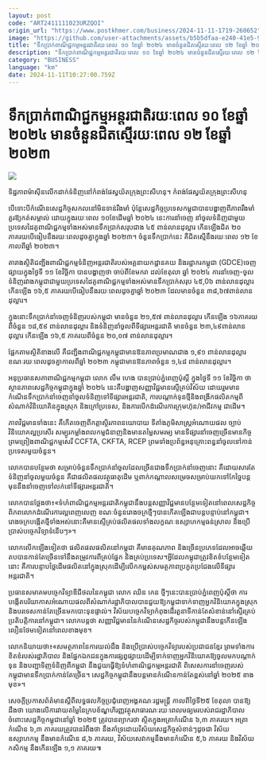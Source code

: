 ```yaml
---
layout: post
code: "ART2411111023URZQOI"
origin_url: "https://www.postkhmer.com/business/2024-11-11-1719-260652"
image: "https://github.com/user-attachments/assets/b5b5dfaa-e240-41e5-98d9-bb019e7b97a9"
title: "ទឹក​ប្រាក់​ពាណិជ្ជកម្ម​អន្តរជាតិ​រយៈ​ពេល ១០ ខែ​ឆ្នាំ​ ២០២៤ មាន​ចំនួន​ជិត​ស្មើ​រយៈ​ពេល ១២ ខែ​ឆ្នាំ ​២០២៣"
description: "​​ទឹក​ប្រាក់​ពាណិជ្ជកម្ម​អន្តរជាតិ​រយៈ​ពេល ១០ ខែ​ឆ្នាំ​ ២០២៤ មាន​ចំនួន​ជិត​ស្មើ​រយៈ​ពេល ១២ ខែ​ឆ្នាំ ​២០២៣​"
category: "BUSINESS"
language: "km"
date: 2024-11-11T10:27:00.759Z
---
```


# ទឹក​ប្រាក់​ពាណិជ្ជកម្ម​អន្តរជាតិ​រយៈ​ពេល ១០ ខែ​ឆ្នាំ​ ២០២៤ មាន​ចំនួន​ជិត​ស្មើ​រយៈ​ពេល ១២ ខែ​ឆ្នាំ ​២០២៣

![](https://github.com/user-attachments/assets/f2e6a7f5-aae7-42d5-a927-76aada73fdc4)

ទិដ្ឋភាពម៉ាស៊ីនលើកដាក់ទំនិញនៅកំពង់ផែស្វយ័តក្រុងព្រះសីហនុ។ កំពង់ផែស្វយ័តក្រុងព្រះសីហនុ

បើទោះបី​កំណើន​សេដ្ឋកិច្ច​សកល​នៅ​​មិនទាន់​​រឹងមាំ ប៉ុន្តែ​​សេដ្ឋកិច្ចប្រទេស​កម្ពុជា​បាន​បង្ហាញ​ពី​ភាព​រឹង​មាំ​គួរ​ឱ្យ​កត់​សម្គាល់​ ដោយ​ក្នុង​រយៈ​ពេល ១០ ​ខែ​ដើម​ឆ្នាំ ២០២៤ នេះ​ការ​នាំ​ចេញ នាំចូល​ទំនិញ​ជា​មួយ​ប្រទេស​ដៃគូ​ពាណិជ្ជកម្ម​ទាំង​អស់​មាន​ទឹក​ប្រាក់​សរុបជាង ៤៥ ពាន់​លាន​ដុល្លារ កើន​ឡើង​ជិត ២០​ ភាគរយ​បើ​ធៀប​នឹង​រយៈ​ពេល​ដូច​គ្នា​ក្នុង​ឆ្នាំ ២០២៣។ ចំនួន​ទឹក​ប្រាក់​នេះ គឺ​ជិតស្មើ​នឹង​រយៈ​ពេល ១២ ខែ​កាល​ពី​ឆ្នាំ ២០២៣។

តារាង​ស្ថិតិ​ជញ្ជីង​ពាណិជ្ជកម្ម​ទំនិញ​អន្តរជាតិ​របស់​អគ្គ​នាយក​ដ្ឋាន​គយ និង​រដ្ឋាករ​កម្ពុជា (GDCE)​ ចេញ​ផ្សាយ​ក្នុង​ថ្ងៃទី ១១ ខែ​វិច្ឆិកា បាន​បង្ហាញ​ថា ចាប់​ពី​ខែ​មករា ដល់​ខែ​តុលា ឆ្នាំ​ ២០២៤ ការ​នាំចេញ​-​ចូល​ទំនិញ​រវាង​កម្ពុជា​ជាមួយ​​ប្រទេស​ដៃគូ​ពាណិជ្ជកម្ម​ទាំង​អស់​មាន​ទឹក​ប្រាក់​សរុប ៤៥,0៦ ពាន់​លាន​ដុល្លារ កើន​ឡើង ១៦,៥​ ភាគរយ​បើ​ធៀប​នឹង​រយៈពេល​ដូចគ្នា​ឆ្នាំ​ ២០២៣ ដែល​មាន​ចំនួន ៣៨,៦៧​ ពាន់​លាន​ដុល្លារ។ ​

ក្នុង​នោះ​ទឹក​ប្រាក់​នាំ​ចេញ​ទំនិញ​របស់​កម្ពុជា មាន​ចំនួន​ ២១,៥៧​ ពាន់​លាន​ដុល្លារ កើន​ឡើង ១៦ ​ភាគរយ​ពី​ចំនួន​ ១៨,៥៩​ ពាន់​លាន​ដុល្លារ និង​ទំនិញ​នាំចូល​ពី​ទីផ្សារ​អន្តរជាតិ ​មាន​ចំនួន​ ២៣,៤៩ ​ពាន់​លាន​ដុល្លារ កើន​ឡើង ១៦,៥ ​ភាគរយ​ពី​ចំនួន​ ២០,០៧ ពាន់​លាន​ដុល្លារ​។

ផ្អែក​តាម​ស្ថិតិ​ខាងលើ​ គឺ​ជញ្ជីង​ពាណិជ្ជកម្ម​កម្ពុជា​មាន​ឱនភាព​ប្រមាណ​ជាង ១,៩១​ ពាន់​លាន​ដុល្លារ ខណៈ​រយៈពេល​ដូចគ្នា​កាល​ពី​ឆ្នាំ​ ២០២៣ កម្ពុជា​មាន​ឱនភាព​ចំនួន​ ១,៤៨​ ពាន់​លាន​ដុល្លារ។

អនុ​ប្រធាន​សភា​ពាណិជ្ជកម្ម​កម្ពុជា លោក លឹម ហេង បាន​ប្រាប់​ភ្នំពេញ​ប៉ុស្តិ៍​ ក្នុង​ថ្ងៃទី ១១ ខែវិច្ឆិកា ថា ស្ថានភាព​សេដ្ឋកិច្ច​កម្ពុជា​ក្នុង​ឆ្នាំ ២០២៤ នេះ​គឺ​បង្ហាញ​សញ្ញា​វិជ្ជមាន​ស្ទើ​គ្រប់​វិស័យ​ ដោយ​រួម​មាន​ កំណើន​ទឹក​ប្រាក់​នាំចេញ​នាំចូល​ទំនិញ​ទៅ​​​ទីផ្សារ​អន្តរ​ជាតិ, ការ​បណ្តាក់​ទុន​ថ្មី​និង​ពង្រីក​ផលិតកម្ម​ពី​សំណាក់​វិនិយោគិន​ក្នុង​ស្រុក និង​ក្រៅ​ប្រទេស, និង​ការ​បើក​ដំណើរ​ការ​ក្រុមហ៊ុន/​អាជីវកម្ម ជាដើម​។ 

ភាព​វិជ្ជមាន​ទាំង​នេះ គឺ​កើត​ចេញ​ពី​កត្តា​ស្ថិរភាព​នយោបាយ ទីតាំង​ភូមិសាស្រ្ត​អំណោយ​ផល ច្បាប់​វិនិយោគ​ល្អ​ប្រសើរ សម្បូរកម្លាំង​ពលកម្ម​ជំនាញ​និង​មាន​តម្លៃ​សមរម្យ មាន​ទីផ្សារ​នាំ​ចេញ​ច្រើន ​មាន​កិច្ច​ព្រម​ព្រៀង​ពាណិជ្ជកម្ម​សេរី CCFTA, CKFTA, RCEP ព្រម​ទាំង​ប្រព័ន្ធ​អនុគ្រោះ​ពន្ធ​នាំ​ចូល​ទៅ​កាន់​ប្រទេស​មួយ​ចំនួន។

លោក​បាន​បន្ថែម​ថា សម្រាប់​ចំនួន​ទឹក​ប្រាក់នាំ​ចូល​ដែល​ច្រើន​ជាង​ទឹក​ប្រាក់​នាំ​ចេញ​​នោះ គឺ​ដោយ​សារ​តែ​ទំនិញ​នាំ​ចូល​មួយ​ចំនួន​ គឺ​ជា​ផលិតផល​វត្ថុធាតុ​ដើម ឬ​ពាក់​កណ្តាល​សម្រេច​សម្រាប់​យក​ទៅ​កែច្នៃ​បន្ត​ មុន​នឹង​នាំ​ចេញ​ទៅ​លក់​នៅ​ទីផ្សារ​អន្តរ​ជាតិ។

លោក​បាន​ថ្លែង​ថា៖​«ទំហំ​ពាណិជ្ជកម្ម​អន្តរជាតិ​កម្ពុជា​នឹង​បន្ត​សញ្ញា​វិជ្ជមាន​បន្ថែម​ទៀត​នៅ​ពេល​សេដ្ឋកិច្ច​ពិភពលោក​ដំណើរ​ការ​ល្អ​ពេញ​លេញ ខណៈ​ចំនួន​រោងចក្រ​ថ្មីៗបាន​កើត​ឡើង​ជា​បន្ត​បន្ទាប់​នៅ​កម្ពុជា។ រោងចក្របង្កើត​ថ្មី​​ទាំង​អស់​នោះ​ គឺ​មាន​​ស្ទើ​គ្រប់​ផលិត​ផល​ទាំងលក្ខណៈ​ឧស្សាហកម្ម​ធន់ស្រាល និង​ប្រើ​ប្រាស់​បច្ចេក​វិទ្យា​ទំនើប​ៗ»។

លោក​លើក​ឡើង​ទៀត​ថា ផលិតផល​ផលិត​​នៅ​កម្ពុជា​ គឺ​​មាន​គុណភាព និង​ច្រើន​ប្រភេទ​ ដែល​អាច​ឆ្លើយ​តបបាន​កាន់​តែ​ច្រើន​ទៅ​នឹង​តម្រូវ​ការ​ពី​គ្រប់​ផ្នែក និង​គ្រប់​ប្រទេស។​ អ្វីដែល​កម្ពុជា​ត្រូវ​ខិតខំ​បន្ថែម​ទៀត​នោះ គឺ​ការ​បន្ទាប​ថ្លៃដើម​ផលិត​នៅ​ក្នុង​ស្រុក​ ដើម្បី​លើកកម្ពស់​សមត្ថភាព​ប្រកួត​ប្រជែង​លើ​ទីផ្សារ​អន្តរជាតិ។

ប្រធាន​សមាគម​បច្ចេកវិទ្យា​ឌីជីថល​នៃ​កម្ពុជា លោក ឈិន កេន ថ្មីៗ​នេះ​បាន​ប្រាប់​ភ្នំពេញ​ប៉ុស្តិ៍​ថា ការ​បង្កើត​បរិយាកាស​អំណោយ​ផល​ពី​សំណាក់​រដ្ឋាភិបាល​បាន​ជួយ​ឱ្យ​កម្ពុជា​ទាក់​ទាញ​អ្នក​វិនិយោគ​ក្នុង​ស្រុក និង​បរទេស​កាន់​តែ​ច្រើន​មក​បោះទុន​ផ្ទាល់​។ វិស័យ​បច្ចេក​វិទ្យា​កំពុង​ដើរតួនាទី​កាន់តែ​សំខាន់​នៅ​ស្ទើរ​គ្រប់​ប្រតិបត្តិការ​នៅ​កម្ពុជា​។​ លោក​បន្ត​ថា សញ្ញា​វិជ្ជមាន​នៃ​កំណើន​សេដ្ឋកិច្ច​របស់​កម្ពុជា​នឹង​បន្ត​កើន​ឡើង​លឿន​ថែម​ទៀត​នៅ​ពេល​ខាង​មុខ។

លោក​និយាយ​ថា​៖​«​សមត្ថភាព​នៃ​ការ​យល់​ដឹង​ និង​ប្រើប្រាស់​បច្ចេកវិទ្យា​របស់​ប្រជាជន​ខ្មែរ ព្រម​ទាំង​ការ​ខិតខំ​របស់​រដ្ឋាភិបាល និង​ផ្នែក​ឯកជន​ក្នុង​ការ​ផ្សព្វ​ផ្សាយ​ដើម្បី​ទាក់​ទាញ​អ្នក​វិនិយោគ​ឱ្យ​ចូល​មក​បណ្តាក់​ទុន និង​បញ្ជា​ទិញ​ទំនិញ​ពី​កម្ពុជា នឹង​ជួយ​ធ្វើ​ឱ្យ​ទំហំ​ពាណិជ្ជកម្ម​អន្តរជាតិ ពិសេស​ការ​នាំ​ចេញ​របស់​កម្ពុជា​មាន​ទឹក​ប្រាក់​កាន់​តែច្រើន។ សេដ្ឋកិច្ច​កម្ពុជា​នឹង​បន្ត​មានកំណើន​កាន់​តែ​ខ្ពស់​នៅ​ឆ្នាំ​ ២០២៥ ខាង​មុខ»។​

សេចក្តី​ប្រកាស​ព័ត៌មាន​ស្តីពី​លទ្ធផល​កិច្ច​ប្រជុំ​ពេញ​អង្គ​គណៈ​រដ្ឋមន្ត្រី កាល​ពី​ថ្ងៃទី​២៥ ខែ​តុលា បាន​ឱ្យ​ដឹង​ថា យោង​លើ​ការ​វាយ​តម្លៃ​នៃ​ក្របខ័ណ្ឌ​ហិរញ្ញវត្ថុ​សាធារណៈ​រយៈពេល​មធ្យម​របស់​រាជ​រដ្ឋាភិបាល ចំពោះ​សេដ្ឋកិច្ច​កម្ពុជា​នៅ​ឆ្នាំ ២០២៥ ត្រូវ​បាន​ព្យាករ​ថា ស្ថិត​ក្នុង​អត្រា​កំណើន ៦,៣ ភាគរយ​។ អត្រា​កំណើន ៦,៣​ ភាគរយ​ត្រូវ​បាន​រំពឹង​ថា នឹង​គាំទ្រ​ដោយ​វិស័យ​សេដ្ឋកិច្ច​សំខាន់ៗ​ដូច​ជា វិស័យ​ឧស្សាហកម្ម នឹង​មាន​កំណើន ៨,៦ ភាគរយ, វិស័យ​សេវាកម្ម​នឹង​មាន​កំណើន ៥,៦ ភាគរយ និង​វិស័យ​កសិកម្ម នឹង​កើន​ឡើង ១,១ ភាគរយ៕